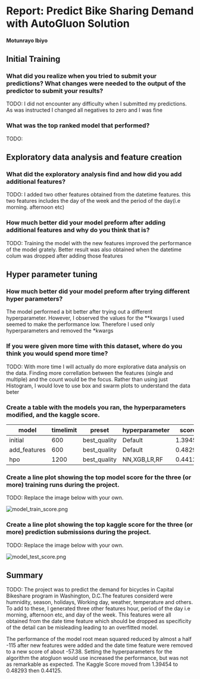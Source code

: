 # Report: Predict Bike Sharing Demand with AutoGluon Solution
#### Motunrayo Ibiyo

## Initial Training
### What did you realize when you tried to submit your predictions? What changes were needed to the output of the predictor to submit your results?
TODO: I did not encounter any difficulty when I submitted my predictions. As was instructed I changed all negatives to zero and I was fine

### What was the top ranked model that performed?
TODO: 

## Exploratory data analysis and feature creation
### What did the exploratory analysis find and how did you add additional features?
TODO: I added two other features obtained from the datetime features. this two features includes the day of the week and the period of the day(i.e morning. afternoon etc)

### How much better did your model preform after adding additional features and why do you think that is?
TODO: Training the model with the new features improved the performance of the model grately. Better result was also obtained when the datetime colum was dropped after adding those features

## Hyper parameter tuning
### How much better did your model preform after trying different hyper parameters?
The model performed a bit better after trying out a different hyperparameter. However, I observed the values for the **kwargs I used seemed to make the performance low. Therefore I used only hyperparameters and removed the *kwargs

### If you were given more time with this dataset, where do you think you would spend more time?
TODO: With more time I will actually do more explorative data analysis on the data. Finding more correllation between the features (single and multiple) and the count would be the focus. Rather than using just Histogram, I would love to use box and swarm plots to understand the data beter

### Create a table with the models you ran, the hyperparameters modified, and the kaggle score.
|model|timelimit|preset|hyperparameter|score|
|--|--|--|--|--|
|initial|600|best_quality|Default|1.39454|
|add_features|600|best_quality|Default|0.48293|
|hpo|1200|best_quality|NN,XGB,LR,RF|0.44125|


### Create a line plot showing the top model score for the three (or more) training runs during the project.

TODO: Replace the image below with your own.

![model_train_score.png](img/model_train_score.png)

### Create a line plot showing the top kaggle score for the three (or more) prediction submissions during the project.

TODO: Replace the image below with your own.

![model_test_score.png](img/model_test_score.png)
## Summary
TODO: 
The project was to predict the demand for bicycles in Capital Bikeshare program in Washington, D.C.The features considerd were humnidity, season, holidays, Working day, weather, temperature and others. To add to these, I generated three other features hour, period of the day i.e morning, afternoon etc,  and day of the week. This features were all obtained from the date time feature which should be dropped as specificity of the detail can be misleading leading to an overfitted model.

The performance of the model root mean squared reduced by almost a half -115 after new features were added and the date time feature were removed to a new score of about -57.38. Setting the hyperparameters for the algorithm the atogluon would use increased the performance, but was not as remarkable as expected. The Kaggle Score moved from 1.39454 to 0.48293 then 0.44125.
